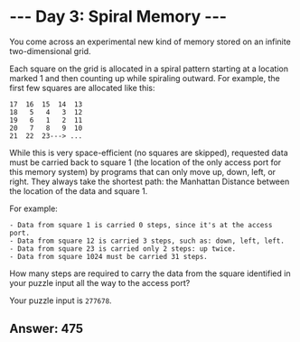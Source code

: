 # --- Day 3: Spiral Memory ---

You come across an experimental new kind of memory stored on an infinite two-dimensional grid.

Each square on the grid is allocated in a spiral pattern starting at a location marked 1 and then counting up while spiraling outward. For example, the first few squares are allocated like this:

    17  16  15  14  13
    18   5   4   3  12
    19   6   1   2  11
    20   7   8   9  10
    21  22  23---> ...

While this is very space-efficient (no squares are skipped), requested data must be carried back to square 1 (the location of the only access port for this memory system) by programs that can only move up, down, left, or right. They always take the shortest path: the Manhattan Distance between the location of the data and square 1.

For example:

    - Data from square 1 is carried 0 steps, since it's at the access port.
    - Data from square 12 is carried 3 steps, such as: down, left, left.
    - Data from square 23 is carried only 2 steps: up twice.
    - Data from square 1024 must be carried 31 steps.

How many steps are required to carry the data from the square identified in your puzzle input all the way to the access port?

Your puzzle input is `277678`.

## Answer: 475
